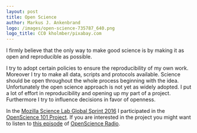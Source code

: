 ```yaml
---
layout: post
title: Open Science
author: Markus J. Ankenbrand
logo: /images/open-science-735787_640.png
logo_title: CC0 kholmber/pixabay.com
---
```


I firmly believe that the only way to make good science is by making it as open and reproducible as possible.

I try to adopt certain policies to ensure the reproducibility of my own work.
Moreover I try to make all data, scripts and protocols available.
Science should be open throughout the whole process beginning with the idea.
Unfortunately the open science approach is not yet as widely adopted.
I put a lot of effort in reproducibility and opening up my part of a project.
Furthermore I try to influence decisions in favor of openness.

In the [Mozilla Science Lab Global Sprint 2016](https://science.mozilla.org/programs/events/global-sprint-2016) I participated in the [OpenScience 101 Project](https://github.com/OKScienceDE/Open_Science_101).
If you are interested in the project you might want to listen to [this episode](http://www.openscienceradio.de/2016/06/03/osr053-sprint-report-open-science-101-at-mozsprint-2016/) of [OpenScience Radio](http://www.openscienceradio.de/).
